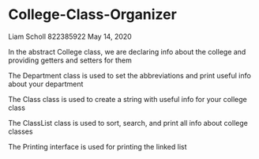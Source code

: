 # College-Class-Organizer
Liam Scholl
822385922
May 14, 2020

In the abstract College class, we are declaring info about the college and providing getters and setters for them

The Department class is used to set the abbreviations and print useful info about your department

The Class class is used to create a string with useful info for your college class

The ClassList class is used to sort, search, and print all info about college classes

The Printing interface is used for printing the linked list
